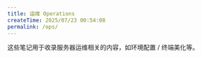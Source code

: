 ```yaml
---
title: 运维 Operations
createTime: 2025/07/23 00:54:08
permalink: /ops/
---
```

这些笔记用于收录服务器运维相关的内容，如环境配置 / 终端美化等。
